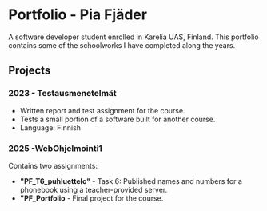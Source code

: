 # Portfolio - Pia Fjäder
A software developer student enrolled in Karelia UAS, Finland.
This portfolio contains some of the schoolworks I have completed along the years.

## Projects 

### 2023 - Testausmenetelmät
- Written report and test assignment for the course.
- Tests a small portion of a software built for another course.
- Language: Finnish

### 2025 -WebOhjelmointi1
Contains two assignments:
- **"PF_T6_puhluettelo"** - Task 6: Published names and numbers for a phonebook using a teacher-provided server.
- **"PF_Portfolio** - Final project for the course.
